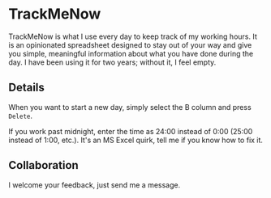 # TrackMeNow
TrackMeNow is what I use every day to keep track of my working hours. It is an opinionated spreadsheet designed to stay out of your way and give you simple, meaningful information about what you have done during the day. I have been using it for two years; without it, I feel empty.

## Details
When you want to start a new day, simply select the B column and press `Delete`.

If you work past midnight, enter the time as 24:00 instead of 0:00 (25:00 instead of 1:00, etc.). It's an MS Excel quirk, tell me if you know how to fix it.

## Collaboration
I welcome your feedback, just send me a message.